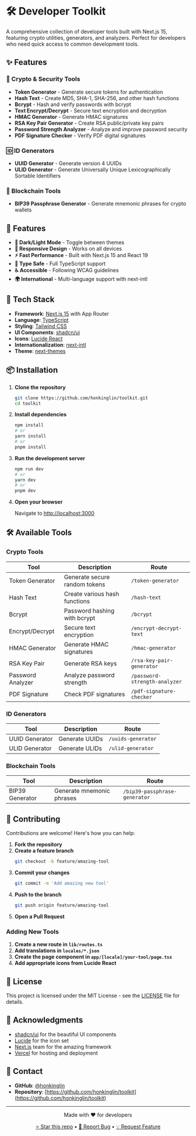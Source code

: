 # 🛠️ Developer Toolkit

A comprehensive collection of developer tools built with Next.js 15, featuring crypto utilities, generators, and analyzers. Perfect for developers who need quick access to common development tools.

## ✨ Features

### 🔐 Crypto & Security Tools
- **Token Generator** - Generate secure tokens for authentication
- **Hash Text** - Create MD5, SHA-1, SHA-256, and other hash functions
- **Bcrypt** - Hash and verify passwords with bcrypt
- **Text Encrypt/Decrypt** - Secure text encryption and decryption
- **HMAC Generator** - Generate HMAC signatures
- **RSA Key Pair Generator** - Create RSA public/private key pairs
- **Password Strength Analyzer** - Analyze and improve password security
- **PDF Signature Checker** - Verify PDF digital signatures

### 🆔 ID Generators
- **UUID Generator** - Generate version 4 UUIDs
- **ULID Generator** - Generate Universally Unique Lexicographically Sortable Identifiers

### 🔑 Blockchain Tools
- **BIP39 Passphrase Generator** - Generate mnemonic phrases for crypto wallets

## 🎨 Features

- **🌙 Dark/Light Mode** - Toggle between themes
- **📱 Responsive Design** - Works on all devices
- **⚡ Fast Performance** - Built with Next.js 15 and React 19
- **🎯 Type Safe** - Full TypeScript support
- **♿ Accessible** - Following WCAG guidelines
- **🌍 International** - Multi-language support with next-intl

## 🚀 Tech Stack

- **Framework**: [Next.js 15](https://nextjs.org/) with App Router
- **Language**: [TypeScript](https://www.typescriptlang.org/)
- **Styling**: [Tailwind CSS](https://tailwindcss.com/)
- **UI Components**: [shadcn/ui](https://ui.shadcn.com/)
- **Icons**: [Lucide React](https://lucide.dev/)
- **Internationalization**: [next-intl](https://next-intl-docs.vercel.app/)
- **Theme**: [next-themes](https://github.com/pacocoursey/next-themes)

## 📦 Installation

1. **Clone the repository**
   ```bash
   git clone https://github.com/honkinglin/toolkit.git
   cd toolkit
   ```

2. **Install dependencies**
   ```bash
   npm install
   # or
   yarn install
   # or
   pnpm install
   ```

3. **Run the development server**
   ```bash
   npm run dev
   # or
   yarn dev
   # or
   pnpm dev
   ```

4. **Open your browser**
   
   Navigate to [http://localhost:3000](http://localhost:3000)

## 🛠️ Available Tools

### Crypto Tools
| Tool | Description | Route |
|------|-------------|-------|
| Token Generator | Generate secure random tokens | `/token-generator` |
| Hash Text | Create various hash functions | `/hash-text` |
| Bcrypt | Password hashing with bcrypt | `/bcrypt` |
| Encrypt/Decrypt | Secure text encryption | `/encrypt-decrypt-text` |
| HMAC Generator | Generate HMAC signatures | `/hmac-generator` |
| RSA Key Pair | Generate RSA keys | `/rsa-key-pair-generator` |
| Password Analyzer | Analyze password strength | `/password-strength-analyzer` |
| PDF Signature | Check PDF signatures | `/pdf-signature-checker` |

### ID Generators
| Tool | Description | Route |
|------|-------------|-------|
| UUID Generator | Generate UUIDs | `/uuids-generator` |
| ULID Generator | Generate ULIDs | `/ulid-generator` |

### Blockchain Tools
| Tool | Description | Route |
|------|-------------|-------|
| BIP39 Generator | Generate mnemonic phrases | `/bip39-passphrase-generator` |

## 🤝 Contributing

Contributions are welcome! Here's how you can help:

1. **Fork the repository**
2. **Create a feature branch**
   ```bash
   git checkout -b feature/amazing-tool
   ```
3. **Commit your changes**
   ```bash
   git commit -m 'Add amazing new tool'
   ```
4. **Push to the branch**
   ```bash
   git push origin feature/amazing-tool
   ```
5. **Open a Pull Request**

### Adding New Tools

1. **Create a new route in `lib/routes.ts`**
2. **Add translations in `locales/*.json`**
3. **Create the page component in `app/[locale]/your-tool/page.tsx`**
4. **Add appropriate icons from Lucide React**

## 📄 License

This project is licensed under the MIT License - see the [LICENSE](LICENSE) file for details.

## 🙏 Acknowledgments

- [shadcn/ui](https://ui.shadcn.com/) for the beautiful UI components
- [Lucide](https://lucide.dev/) for the icon set
- [Next.js](https://nextjs.org/) team for the amazing framework
- [Vercel](https://vercel.com/) for hosting and deployment

## 📧 Contact

- **GitHub**: [@honkinglin](https://github.com/honkinglin)
- **Repository**: [https://github.com/honkinglin/toolkit](https://github.com/honkinglin/toolkit)

---

<div align="center">
  <p>Made with ❤️ for developers</p>
  <p>
    <a href="https://github.com/honkinglin/toolkit">⭐ Star this repo</a>
    •
    <a href="https://github.com/honkinglin/toolkit/issues">🐛 Report Bug</a>
    •
    <a href="https://github.com/honkinglin/toolkit/issues">💡 Request Feature</a>
  </p>
</div>